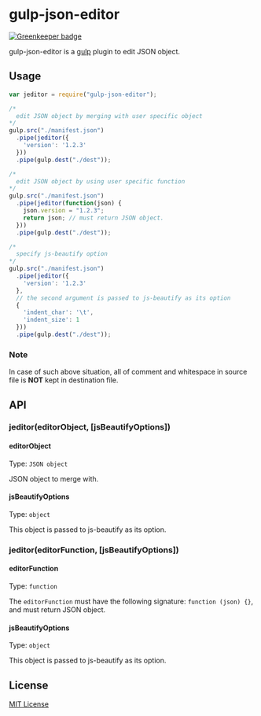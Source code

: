 # gulp-json-editor

[![Greenkeeper badge](https://badges.greenkeeper.io/rejas/gulp-json-editor.svg)](https://greenkeeper.io/)

gulp-json-editor is a [gulp](https://github.com/gulpjs/gulp) plugin to edit JSON object.

## Usage
```javascript
var jeditor = require("gulp-json-editor");

/*
  edit JSON object by merging with user specific object
*/
gulp.src("./manifest.json")
  .pipe(jeditor({
    'version': '1.2.3'
  }))
  .pipe(gulp.dest("./dest"));

/*
  edit JSON object by using user specific function
*/
gulp.src("./manifest.json")
  .pipe(jeditor(function(json) {
    json.version = "1.2.3";
    return json; // must return JSON object.
  }))
  .pipe(gulp.dest("./dest"));

/*
  specify js-beautify option
*/
gulp.src("./manifest.json")
  .pipe(jeditor({
    'version': '1.2.3'
  },
  // the second argument is passed to js-beautify as its option
  {
    'indent_char': '\t',
    'indent_size': 1
  }))
  .pipe(gulp.dest("./dest"));
```

### Note
In case of such above situation, all of comment and whitespace in source file is **NOT** kept in destination file.

## API
### jeditor(editorObject, [jsBeautifyOptions])
#### editorObject
Type: `JSON object`

JSON object to merge with.

#### jsBeautifyOptions
Type: `object`

This object is passed to js-beautify as its option.

### jeditor(editorFunction, [jsBeautifyOptions])
#### editorFunction
Type: `function`

The `editorFunction` must have the following signature: `function (json) {}`, and must return JSON object.

#### jsBeautifyOptions
Type: `object`

This object is passed to js-beautify as its option.

## License
[MIT License](http://en.wikipedia.org/wiki/MIT_License)
